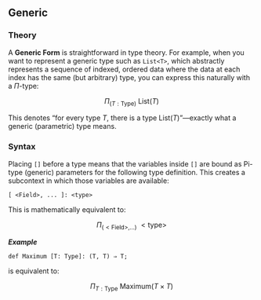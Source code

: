 ## Generic

### Theory

A **Generic Form** is straightforward in type theory.
 For example, when you want to represent a generic type such as `List<T>`, which abstractly represents a sequence of indexed, ordered data where the data at each index has the same (but arbitrary) type, you can express this naturally with a $\Pi$-type:

$$
\Pi_{(T:\mathrm{Type})}~\mathrm{List}(T)
$$

This denotes “for every type $T$, there is a type $\mathrm{List}(T)$”—exactly what a generic (parametric) type means.

### Syntax

Placing `[]` before a type means that the variables inside `[]` are bound as Pi-type (generic) parameters for the following type definition.
 This creates a subcontext in which those variables are available:

```
[ <Field>, ... ]: <type>
```

This is mathematically equivalent to:

$$
\Pi_{(<\text{Field}>,\ldots)}~<\text{type}>
$$

***Example***

```
def Maximum [T: Type]: (T, T) ⇒ T;
```

is equivalent to:

$$
\Pi_{T:\mathrm{Type}}~\mathrm{Maximum}(T \times T)
$$
